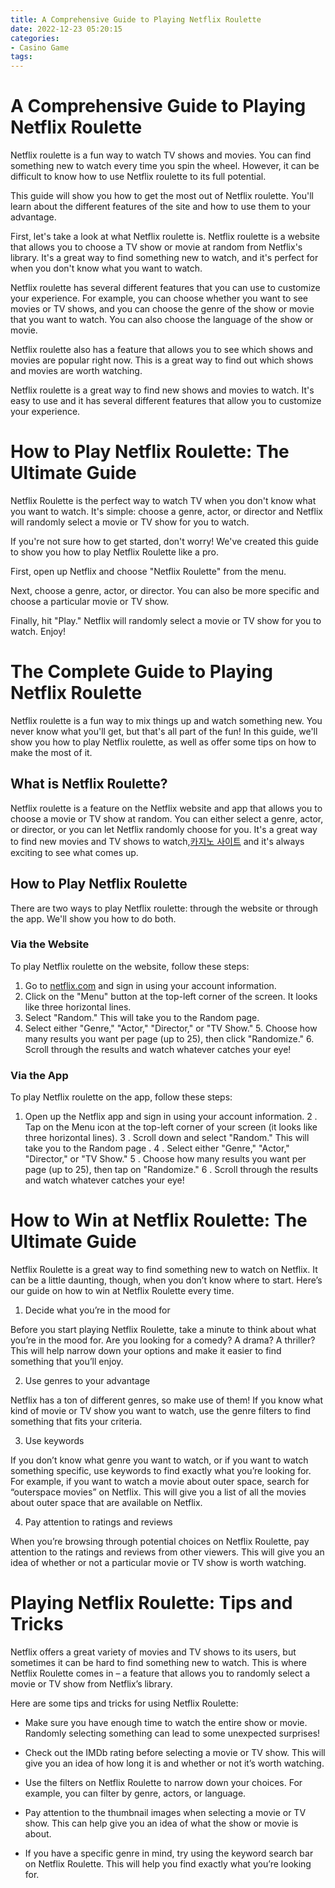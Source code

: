 ```yaml
---
title: A Comprehensive Guide to Playing Netflix Roulette
date: 2022-12-23 05:20:15
categories:
- Casino Game
tags:
---
```



#  A Comprehensive Guide to Playing Netflix Roulette

Netflix roulette is a fun way to watch TV shows and movies. You can find something new to watch every time you spin the wheel. However, it can be difficult to know how to use Netflix roulette to its full potential.

This guide will show you how to get the most out of Netflix roulette. You'll learn about the different features of the site and how to use them to your advantage.

First, let's take a look at what Netflix roulette is. Netflix roulette is a website that allows you to choose a TV show or movie at random from Netflix's library. It's a great way to find something new to watch, and it's perfect for when you don't know what you want to watch.

Netflix roulette has several different features that you can use to customize your experience. For example, you can choose whether you want to see movies or TV shows, and you can choose the genre of the show or movie that you want to watch. You can also choose the language of the show or movie.

Netflix roulette also has a feature that allows you to see which shows and movies are popular right now. This is a great way to find out which shows and movies are worth watching.

Netflix roulette is a great way to find new shows and movies to watch. It's easy to use and it has several different features that allow you to customize your experience.

#  How to Play Netflix Roulette: The Ultimate Guide

Netflix Roulette is the perfect way to watch TV when you don't know what you want to watch. It's simple: choose a genre, actor, or director and Netflix will randomly select a movie or TV show for you to watch.

If you're not sure how to get started, don't worry! We've created this guide to show you how to play Netflix Roulette like a pro.

First, open up Netflix and choose "Netflix Roulette" from the menu.

Next, choose a genre, actor, or director. You can also be more specific and choose a particular movie or TV show.

Finally, hit "Play." Netflix will randomly select a movie or TV show for you to watch. Enjoy!

#  The Complete Guide to Playing Netflix Roulette

Netflix roulette is a fun way to mix things up and watch something new. You never know what you'll get, but that's all part of the fun! In this guide, we'll show you how to play Netflix roulette, as well as offer some tips on how to make the most of it.

## What is Netflix Roulette?

Netflix roulette is a feature on the Netflix website and app that allows you to choose a movie or TV show at random. You can either select a genre, actor, or director, or you can let Netflix randomly choose for you. It's a great way to find new movies and TV shows to watch,[카지노 사이트](https://choegocasino.com/) and it's always exciting to see what comes up.

## How to Play Netflix Roulette

There are two ways to play Netflix roulette: through the website or through the app. We'll show you how to do both.

### Via the Website

To play Netflix roulette on the website, follow these steps:

1. Go to [netflix.com](https://www.netflix.com/) and sign in using your account information.
2. Click on the "Menu" button at the top-left corner of the screen. It looks like three horizontal lines.
3. Select "Random." This will take you to the Random page.
4. Select either "Genre," "Actor," "Director," or "TV Show." 5. Choose how many results you want per page (up to 25), then click "Randomize." 6. Scroll through the results and watch whatever catches your eye!


### Via the App

To play Netflix roulette on the app, follow these steps:
1. Open up the Netflix app and sign in using your account information.  2 . Tap on the Menu icon at the top-left corner of your screen (it looks like three horizontal lines).  3 . Scroll down and select "Random." This will take you to the Random page .  4 . Select either "Genre," "Actor," "Director," or "TV Show."  5 . Choose how many results you want per page (up to 25), then tap on "Randomize."  6 . Scroll through the results and watch whatever catches your eye!

#  How to Win at Netflix Roulette: The Ultimate Guide

Netflix Roulette is a great way to find something new to watch on Netflix. It can be a little daunting, though, when you don’t know where to start. Here’s our guide on how to win at Netflix Roulette every time.

1. Decide what you’re in the mood for

Before you start playing Netflix Roulette, take a minute to think about what you’re in the mood for. Are you looking for a comedy? A drama? A thriller? This will help narrow down your options and make it easier to find something that you’ll enjoy.

2. Use genres to your advantage

Netflix has a ton of different genres, so make use of them! If you know what kind of movie or TV show you want to watch, use the genre filters to find something that fits your criteria.

3. Use keywords

If you don’t know what genre you want to watch, or if you want to watch something specific, use keywords to find exactly what you’re looking for. For example, if you want to watch a movie about outer space, search for “outerspace movies” on Netflix. This will give you a list of all the movies about outer space that are available on Netflix.

4. Pay attention to ratings and reviews

When you’re browsing through potential choices on Netflix Roulette, pay attention to the ratings and reviews from other viewers. This will give you an idea of whether or not a particular movie or TV show is worth watching.

#   Playing Netflix Roulette: Tips and Tricks

Netflix offers a great variety of movies and TV shows to its users, but sometimes it can be hard to find something new to watch. This is where Netflix Roulette comes in – a feature that allows you to randomly select a movie or TV show from Netflix’s library.

Here are some tips and tricks for using Netflix Roulette:

- Make sure you have enough time to watch the entire show or movie. Randomly selecting something can lead to some unexpected surprises!

- Check out the IMDb rating before selecting a movie or TV show. This will give you an idea of how long it is and whether or not it’s worth watching.

- Use the filters on Netflix Roulette to narrow down your choices. For example, you can filter by genre, actors, or language.

- Pay attention to the thumbnail images when selecting a movie or TV show. This can help give you an idea of what the show or movie is about.

- If you have a specific genre in mind, try using the keyword search bar on Netflix Roulette. This will help you find exactly what you’re looking for.